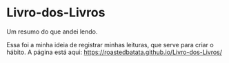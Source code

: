 # Livro-dos-Livros
Um resumo do que andei lendo.

Essa foi a minha ideia de registrar minhas leituras, que serve para criar o hábito. A página está aqui: https://roastedbatata.github.io/Livro-dos-Livros/
